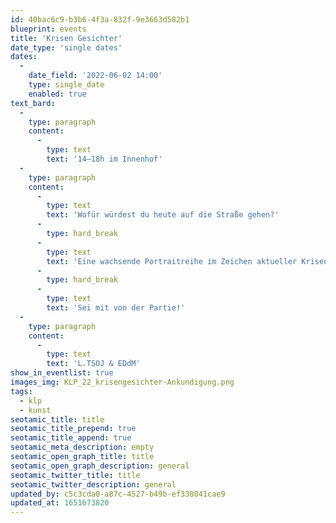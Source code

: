 ```yaml
---
id: 40bac6c9-b3b6-4f3a-832f-9e3663d582b1
blueprint: events
title: 'Krisen Gesichter'
date_type: 'single dates'
dates:
  -
    date_field: '2022-06-02 14:00'
    type: single_date
    enabled: true
text_bard:
  -
    type: paragraph
    content:
      -
        type: text
        text: '14–18h im Innenhof'
  -
    type: paragraph
    content:
      -
        type: text
        text: 'Wofür würdest du heute auf die Straße gehen?'
      -
        type: hard_break
      -
        type: text
        text: 'Eine wachsende Portraitreihe im Zeichen aktueller Krisen. '
      -
        type: hard_break
      -
        type: text
        text: 'Sei mit von der Partie!'
  -
    type: paragraph
    content:
      -
        type: text
        text: 'L.TSOJ & EDdM'
show_in_eventlist: true
images_img: KLP_22_krisengesichter-Ankundigung.png
tags:
  - klp
  - kunst
seotamic_title: title
seotamic_title_prepend: true
seotamic_title_append: true
seotamic_meta_description: empty
seotamic_open_graph_title: title
seotamic_open_graph_description: general
seotamic_twitter_title: title
seotamic_twitter_description: general
updated_by: c5c3cda0-a87c-4527-b49b-ef338041cae9
updated_at: 1651673820
---
```

